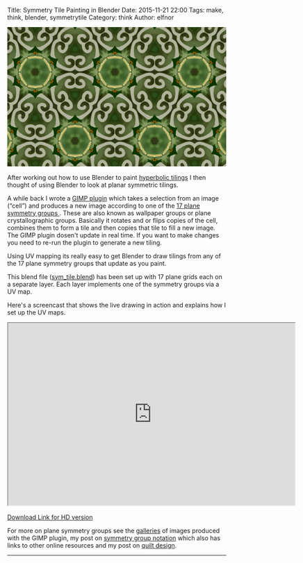 Title: Symmetry Tile Painting in Blender
Date: 2015-11-21 22:00
Tags: make, think, blender, symmetrytile
Category: think
Author: elfnor

![p6m tiling](./images/blender_sym_tile_p6m.png)

After working out how to use Blender to paint [hyperbolic tilings]({filename}hyperbolic_texturing.md) I then thought of using Blender to look at planar symmetric tilings. 

A while back I wrote a [GIMP plugin]({filename}symmetry_tile_docs.md) which takes a selection from an image (“cell”) and produces a new image according to one of the [17 plane symmetry groups ](http://en.wikipedia.org/wiki/Wallpaper_groups). These are also known as wallpaper groups or plane  crystallographic groups. Basically it rotates and or flips copies of the cell, combines them to form a tile and then copies that tile to fill a new image. The GIMP plugin dosen't update in real time. If you want to make changes you need to re-run the plugin to generate a new tiling. 

Using UV mapping its really easy to get Blender to draw tilings from any of the 17 plane symmetry groups that update as you paint.

This blend file ([sym_tile.blend](/downloads/sym_tile.blend)) has been set up with 17 plane grids each on a separate layer. Each layer implements one of the symmetry groups via a UV map.

Here's a screencast that shows the live drawing in action and explains how I set up the UV maps.

<iframe width="660" height="420" src="http://www.youtube.com/embed/ILBDlT9oRNI?autoplay=0"> </iframe> 

[Download Link for HD version](/downloads/sym_tile.mp4)

For more on plane symmetry groups see the [galleries](http://elfnor.github.io/symmetrytilegallery) of images produced with the GIMP plugin, my post on [symmetry group notation]({filename}symmetry_group_notation.md) which also has links to other online resources and my post on [quilt design]({filename}symmetry_tile_quilt_design.md).

---------------------------------------------------------------------------------------------------------------

